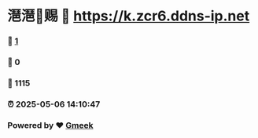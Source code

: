 # 潖潖🔭赐 :link: https://k.zcr6.ddns-ip.net 
### :page_facing_up: [1](https://k.zcr6.ddns-ip.net/tag.html) 
### :speech_balloon: 0 
### :hibiscus: 1115 
### :alarm_clock: 2025-05-06 14:10:47 
### Powered by :heart: [Gmeek](https://github.com/Meekdai/Gmeek)
